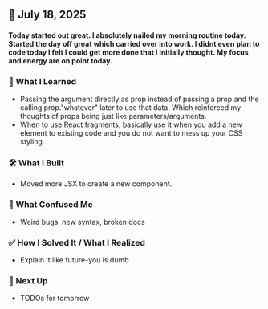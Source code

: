 ## 📅 July 18, 2025

#### Today started out great. I absolutely nailed my morning routine today. Started the day off great which carried over into work. I didnt even plan to code today I felt I could get more done that I initially thought. My focus and energy are on point today.

### 🧠 What I Learned
- Passing the argument directly as prop instead of passing a prop and the calling prop."whatever" later to use that data. Which reinforced my thoughts of props being just like parameters/arguments.
- When to use React fragments, basically use it when you add a new element to existing code and you do not want to mess up your CSS styling.

### 🛠️ What I Built
- Moved more JSX to create a new component.

### 🧨 What Confused Me
- Weird bugs, new syntax, broken docs

### ✅ How I Solved It / What I Realized
- Explain it like future-you is dumb

### 📌 Next Up
- TODOs for tomorrow
